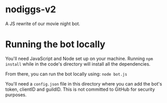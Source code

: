 # nodiggs-v2
A JS rewrite of our movie night bot.

# Running the bot locally
You'll need JavaScript and Node set up on your machine. Running `npm install` while in the code's directory will install all the dependencies.

From there, you can run the bot locally using: `node bot.js`

You'll need a `config.json` file in this directory where you can add the bot's token, clientID and guildID. This is not committed to GitHub for security purposes.
